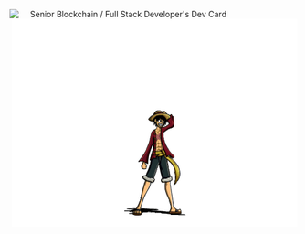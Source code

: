 

<p align="center">
 <img align="left" src="https://api.daily.dev/devcards/9f8afbe7957643b0a7c1b11a26e032b0.png?r=7d8" width="400" alt="Senior Blockchain / Full Stack Developer's Dev Card"/>
 <img align="right" alt="OnePiece_Luffy" src="https://raw.githubusercontent.com/dev-akshat/archive/main/images/gifs/anime/luffy.gif"/>
</p>




